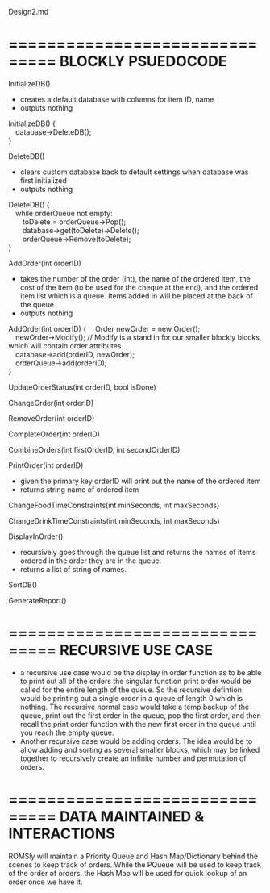 Design2.md

===============================
BLOCKLY PSUEDOCODE
===============================

InitializeDB()
- creates a default database with columns for item ID, name
- outputs nothing

InitializeDB() { <br>
&emsp;database->DeleteDB(); <br>
} 

DeleteDB()
- clears custom database back to default settings when database was first initialized
- outputs nothing

DeleteDB() { <br>
&emsp;while orderQueue not empty: <br>
&emsp;&emsp;toDelete = orderQueue->Pop(); <br>
&emsp;&emsp;database->get(toDelete)->Delete(); <br>
&emsp;&emsp;orderQueue->Remove(toDelete); <br>
}

AddOrder(int orderID) 
- takes the number of the order (int), the name of the ordered item, the cost of the item (to be used for the cheque at the end), and the ordered item list which is a queue. Items added in will be placed at the back of the queue.
- outputs nothing

AddOrder(int orderID) {
&emsp;Order newOrder = new Order(); <br>
&emsp;newOrder->Modify(); // Modify is a stand in for our smaller blockly blocks, which will contain order attributes. <br>
&emsp;database->add(orderID, newOrder); <br>
&emsp;orderQueue->add(orderID); <br>
}

UpdateOrderStatus(int orderID, bool isDone)


ChangeOrder(int orderID)


RemoveOrder(int orderID)


CompleteOrder(int orderID)


CombineOrders(int firstOrderID, int secondOrderID)


PrintOrder(int orderID)
- given the primary key orderID will print out the name of the ordered item
- returns string name of ordered item

ChangeFoodTimeConstraints(int minSeconds, int maxSeconds)


ChangeDrinkTimeConstraints(int minSeconds, int maxSeconds)


DisplayInOrder()
- recursively goes through the queue list and returns the names of items ordered in the order they are in the queue.
- returns a list of string of names.

SortDB()


GenerateReport()


===============================
RECURSIVE USE CASE
===============================

- a recursive use case would be the display in order function as to be able to print out all of the orders the singular function print order would be called for the entire length of the queue. So the recursive defintion would be printing out a single order in a queue of length 0 which is nothing. The recursive normal case would take a temp backup of the queue, print out the first order in  the queue, pop the first order, and then recall the print order function with the new first order in the queue until you reach the empty queue.
- Another recursive case would be adding orders. The idea would be to allow adding and sorting as several smaller blocks, which may be linked together to recursively create an infinite number and permutation of orders.

===============================
DATA MAINTAINED & INTERACTIONS
===============================

ROMSly will maintain a Priority Queue and Hash Map/Dictionary behind the scenes to keep track of orders. While the PQueue will be used to keep track of the order of orders, the Hash Map will be used for quick lookup of an order once we have it. 
